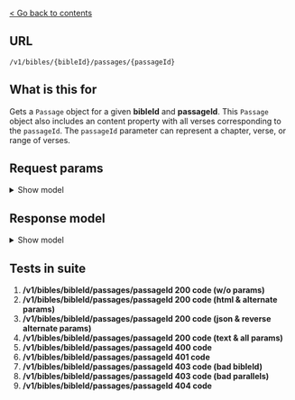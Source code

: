 [< Go back to contents](../README.md)

## URL

`/v1/bibles/{bibleId}/passages/{passageId}`

## What is this for

Gets a `Passage` object for a given **bibleId** and **passageId**. This
`Passage` object also includes an content property with all verses
corresponding to the `passageId`.
The `passageId` parameter can represent a chapter, verse, or range of verses.

## Request params

<details><summary>Show model</summary>

```TypeScript
{
  'content-type'?: string; // html, json, text
  'include-notes'?: boolean;
  'include-titles'?: boolean;
  'include-chapter-numbers'?: boolean;
  'include-verse-numbers'?: boolean;
  'include-verse-spans'?: boolean;
  'use-org-id'?: boolean;
  parallels?: string; // bibleIds, comma delimited
}
```

</details>

## Response model

<details><summary>Show model</summary>

```TypeScript
{
  data: {
    id: string;
    bibleId: string;
    orgId: string;
    bookId: string;
    chapterIds: string[];
    content: string;
    reference: string;
    verseCount: string | number;
    copyright: string;
    parallels?: [
      {
        id: string;
        bibleId: string;
        orgId: string;
        bookId: string;
        chapterIds: string[];
        content: string;
        reference: string;
        verseCount: string | number;
        copyright: string;
      },
    ];
  };
  meta: {
    fums: string;
    fumsId: string;
    fumsJsInclude: string;
    fumsJs: string;
    fumsNoScript: string;
  };
}
```

</details>

## Tests in suite

1. **/v1/bibles/bibleId/passages/passageId 200 code (w/o params)**
2. **/v1/bibles/bibleId/passages/passageId 200 code (html & alternate params)**
3. **/v1/bibles/bibleId/passages/passageId 200 code (json & reverse alternate params)**
4. **/v1/bibles/bibleId/passages/passageId 200 code (text & all params)**
5. **/v1/bibles/bibleId/passages/passageId 400 code**
6. **/v1/bibles/bibleId/passages/passageId 401 code**
7. **/v1/bibles/bibleId/passages/passageId 403 code (bad bibleId)**
8. **/v1/bibles/bibleId/passages/passageId 403 code (bad parallels)**
9. **/v1/bibles/bibleId/passages/passageId 404 code**
